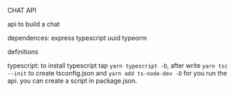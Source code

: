 CHAT API

api to build a chat

dependences: 
express
typescript
uuid
typeorm

definitions

typescript: 
to install typescript tap `yarn typescript -D`, after write `yarn tsc --init` to create tsconfig.json and 
`yarn add ts-node-dev -D` for you run the api. you can create a script in package.json.    